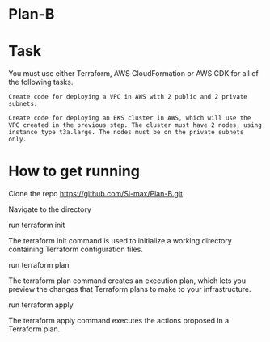 # Plan-B

# Task
You must use either Terraform, AWS CloudFormation or AWS CDK for all of the following tasks.

    Create code for deploying a VPC in AWS with 2 public and 2 private subnets.

    Create code for deploying an EKS cluster in AWS, which will use the VPC created in the previous step. The cluster must have 2 nodes, using instance type t3a.large. The nodes must be on the private subnets only.

# How to get running
Clone the repo
https://github.com/Si-max/Plan-B.git

Navigate to the directory

run terraform init 

The terraform init command is used to initialize a working directory containing Terraform configuration files.

run terraform plan

The terraform plan command creates an execution plan, which lets you preview the changes that Terraform plans to make to your infrastructure.

run terraform apply

The terraform apply command executes the actions proposed in a Terraform plan.
